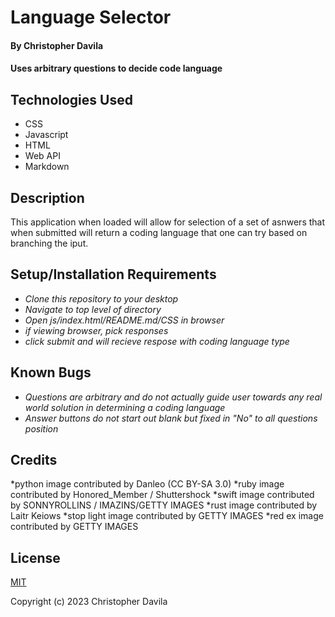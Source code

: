 #  Language Selector

####  **By Christopher Davila**

#### Uses arbitrary questions to decide code language

## Technologies Used

* CSS
* Javascript
* HTML
* Web API
* Markdown

## Description

This application when loaded will allow for selection of a set of asnwers that when submitted will return a coding language that one can try based on branching the iput.

## Setup/Installation Requirements

* _Clone this repository to your desktop_
* _Navigate to top level of directory_
* _Open js/index.html/README.md/CSS in browser_
* _if viewing browser, pick responses_
* _click submit and will recieve respose with coding language type_

## Known Bugs

* _Questions are arbitrary and do not actually guide user towards any real world solution in determining a coding language_
* _Answer buttons do not start out blank but fixed in "No" to all questions position_

## Credits

*python image contributed by Danleo (CC BY-SA 3.0)
*ruby image contributed by Honored_Member / Shuttershock
*swift image contributed by SONNYROLLINS / IMAZINS/GETTY IMAGES
*rust image contributed by Laitr Keiows
*stop light image contributed by GETTY IMAGES
*red ex image contributed by GETTY IMAGES

## License

[MIT](https://opensource.org/license/mit/)

Copyright (c) 2023 Christopher Davila
